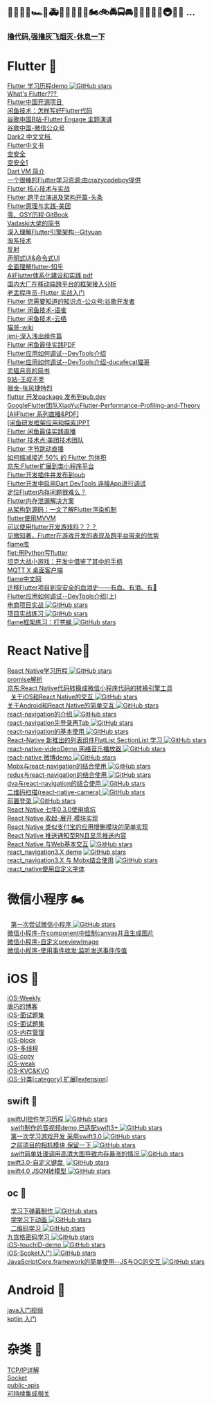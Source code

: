 ##  🚗🚕🚙🚌🏎🚓🚑🚒🚐🚚🚛🚜🏍🚲🚔🚍🚘🚖🚠🚋🚄🚂🚇🚉🚁 ...
###     [ 撸代码,强撸灰飞烟灭-休息一下 ]( https://github.com/pheromone/mobile-learn/blob/master/just_relax.md )    <br/>
  
# Flutter 🚗
   [ Flutter 学习历程demo ]( https://github.com/pheromone/Flutter_learn_demo )  [![GitHub stars](https://img.shields.io/github/stars/pheromone/Flutter_learn_demo.svg?style=social&label=Stars)](https://github.com/pheromone/Flutter_learn_demo) <br/>
   [ What's Flutter??? ]( https://zhuanlan.zhihu.com/p/52666477 )    <br/>
   [ Flutter中国开源项目 ]( https://github.com/flutterchina )    <br/>
   [ 闲鱼技术：怎样写好Flutter代码 ](https://mp.weixin.qq.com/s/Xsp4pdxqdyGovXQmXcKk7A )    <br/>
   [ 谷歌中国B站-Flutter Engage 主题演讲 ]( https://www.bilibili.com/medialist/play/ml1195151358/BV125411N7AU )    <br/>
   [ 谷歌中国-微信公众号 ]( https://mp.weixin.qq.com/s/lc58-tWSJlkRvT6veL17KQ )    <br/>
   [ Dark2 中文文档 ]( https://www.kancloud.cn/marswill/dark2_document )    <br/>
   [ Flutter中文书 ]( https://book.flutterchina.club/ )    <br/>
   [ 空安全 ](https://dart.cn/null-safety )    <br/>
   [ 空安全1 ](https://liujunmin.com/flutter/null_safety.html )    <br/>
   [ Dart VM 简介 ]( https://annatarhe.github.io/2019/01/31/introduction-to-dart-vm.html )    <br/>
   [ 一个很棒的Flutter学习资源:由crazycodeboy提供 ](  https://github.com/crazycodeboy/awesome-flutter-cn#%E7%BB%84%E4%BB%B6  )    <br/>
   [ Flutter 核心技术与实战 ](    https://www.kancloud.cn/alex_wsc/flutter_demo/1559549 )    <br/>
   [ Flutter 跨平台演进及架构开篇-头条 ]( http://gityuan.com/flutter/ )    <br/>
   [ Flutter原理与实践-美团 ]( https://tech.meituan.com/2018/08/09/waimai-flutter-practice.html )    <br/>
   [ 零、GSY历程·GitBook ]( https://guoshuyu.cn/home/wx/Flutter-0.html )    <br/>
   [ Vadaski大佬的简书 ]( https://www.jianshu.com/u/f0cd06a06592 )    <br/>
   [ 深入理解Flutter引擎架构--Gityuan ]( https://xiaozhuanlan.com/gityuan_flutter )    <br/>
   [ 淘系技术 ]( https://blog.csdn.net/Taobaojishu )    <br/>
   [ 反射 ]( https://github.com/pheromone/mobile-learn/blob/master/%E5%8F%8D%E5%B0%84.md )    <br/>
   [ 声明式UI&命令式UI ](https://github.com/pheromone/mobile-learn/blob/master/%E5%A3%B0%E6%98%8E%E5%BC%8FUI%26%E5%91%BD%E4%BB%A4%E5%BC%8FUI.md )    <br/>
   [ 全面理解flutter-知乎 ]( https://zhuanlan.zhihu.com/p/106221577 )    <br/>
   [ AliFlutter体系化建设和实践 pdf ]( https://files.flutter-io.cn/events/gdd2018/Profiling_your_Flutter_Apps.pdf )    <br/>
   [ 国内大厂在移动端跨平台的框架接入分析 ](  https://juejin.im/post/5ed45cf2e51d457858775d01 )    <br/>
   [ 老孟程序员-Flutter 实战入门]( http://laomengit.com/ )    <br/>
   [ Flutter 您需要知道的知识点-公众号:谷歌开发者 ]( https://mp.weixin.qq.com/s/4tdqptBIf4VHrjWmHeUKjA )    <br/>
   [ Flutter 闲鱼技术-语雀 ](  https://www.yuque.com/xytech/flutter )    <br/>
   [ Flutter 闲鱼技术-云栖 ](  https://yq.aliyun.com/users/rtcqgnmjifzda )    <br/>
   [ 猫哥-wiki ]( https://wiki.ducafecat.tech/  )    <br/>
   [ jimi-深入浅出组件篇 ]( https://www.liujunmin.com/categories/%E6%B7%B1%E5%85%A5%E6%B5%85%E5%87%BA%E7%BB%84%E4%BB%B6%E7%AF%87/  )    <br/>
   [ Flutter 闲鱼最佳实践PDF ]( http://c.tb.cn/I3.ZZpRl )    <br/>
   [ Flutter应用如何调试--DevTools介绍 ]( https://www.jianshu.com/p/7d8e5e0679f7 )    <br/>
   [ Flutter应用如何调试--DevTools介绍-ducafecat猫哥 ]( https://mp.weixin.qq.com/s/cehyz8-Qp-RFeGyqYRk0zw )    <br/>
   [ 恋猫月亮的简书 ]( https://www.jianshu.com/u/6e613846e1ea )    <br/>
   [ B站-王叔不秃 ]( https://space.bilibili.com/589533168 )    <br/>
   [ 掘金-张风捷特烈 ]( https://juejin.cn/user/149189281194766/columns)    <br/>
   [ flutter 开发package 发布到pub.dev ]( https://blog.csdn.net/ceoxiang/article/details/124799193 )    <br/>
   [  GoogleFlutter团队XiaoYu:Flutter-Performance-Profiling-and-Theory ]( https://files.flutter-io.cn/events/gdd2018/Profiling_your_Flutter_Apps.pdf  )    <br/>
   [[AliFlutter 系列直播&PDF] ]( https://github.com/pheromone/mobile-learn/blob/master/Flutter/AliFlutter%E7%9B%B4%E6%92%AD.md)    <br/>
   [[闲鱼研发框架应用和探索]PPT ]( https://files.alicdn.com/tpsservice/2a6760dd0ffb62678d0bde1e76d0b1f8.pdf )    <br/>
   [ Flutter 闲鱼最佳实践直播 ](  
https://appycyfaqcq1951.h5.xiaoeknow.com/content_page/eyJ0eXBlIjoiMiIsInJlc291cmNlX3R5cGUiOjQsInJlc291cmNlX2lkIjoibF81ZGE0M2VlODc1NjQ1X1FHTGlaS1J4IiwiYXBwX2lkIjoiYXBweWNZRmFxY3ExOTUxIiwicHJvZHVjdF9pZCI6IiIsInNoYXJlX3VzZXJfaWQiOiJ1XzVkYTZhYTJkZTc4YjFfUzFLSVFTYlBmTyIsInNoYXJlX3R5cGUiOjEwMCwic2NlbmUiOiLliIbkuqsifQ== )    <br/>
   [ Flutter 技术点:美团技术团队 ]( https://mp.weixin.qq.com/s/cJjKZCqc8UuzvEtxK1BJCw?t=1547530259566&scene=25#wechat_redirect )    <br/>
   [ Flutter 字节跳动直播 ](    https://mp.weixin.qq.com/s/UrWxYgchb-F3AqqzGrYWew  )    <br/>
   [ 如何缩减接近 50% 的 Flutter 包体积 ]( https://mp.weixin.qq.com/s/Ls3cDcqjlyOX80PXUO0wRw  )    <br/>
   [ 京东:Flutter扩展到类小程序平台 ]( https://github.com/areslabs/flutter_mp/ )    <br/>
   [ Flutter开发插件并发布到pub ]( https://www.jianshu.com/p/f1ed21dc2e30 )    <br/>
   [ Flutter开发中启用Dart DevTools 连接App进行调试 ]( https://blog.csdn.net/u013560890/article/details/97144248 )    <br/>
   [ 定位Flutter内存问题很难么？ ]( https://mp.weixin.qq.com/s/g5MJSvlCH3GcP0DLaRcRiQ )    <br/>
   [ Flutter内存泄漏解决方案 ]( https://mp.weixin.qq.com/s/ck9CAkUGvmBbtE132vmOsw )    <br/>
   [ 从架构到源码：一文了解Flutter渲染机制 ]( https://mp.weixin.qq.com/s/wpU2APDdJdjMYkj5Kz2lTw )    <br/>
   [ flutter使用MVVM ](    https://www.examplecode.cn/2020/05/09/flutter-provider-mvvm/ )    <br/>
   [ 可以使用flutter开发游戏吗？？？ ]( https://www.bugcatt.com/archives/4 )    <br/>
   [ 见微知著，Flutter在游戏开发的表现及跨平台带来的优势 ]( https://juejin.im/post/6856681993418211336 )    <br/>
   [ flame库 ](    https://github.com/flame-engine/flame )    <br/>
   [ flet:用Python写flutter ](    https://github.com/flet-dev/flet )    <br/>
   [ 坦克大战小游戏：开发中借鉴了其中的手柄 ](   https://github.com/bladeofgod/tank_combat )    <br/>
   [ MQTT X 桌面客户端 ](   https://mqttx.app/zh )    <br/>
   [ flame中文网 ](   https://www.flame-cn.com/ )    <br/>
   [ 迁移Flutter项目到空安全的血泪史——有血、有泪、有💩 ](   http://www.debuggerx.com/2021/03/07/migrate-flutter-project-to-null-safety/#%E5%96%84%E7%94%A8-IDE-%E6%8F%90%E7%A4%BA%E5%8A%9F%E8%83%BD%E5%8F%8A%E8%87%AA%E5%8A%A8%E4%BF%AE%E6%AD%A3%E5%8A%9F%E8%83%BD-%E9%80%90%E4%B8%AA%E4%BF%AE%E5%A4%8D%E6%89%80%E6%9C%89%E9%97%AE%E9%A2%98 )    <br/>
   [ Flutter应用如何调试--DevTools介绍(上) ](   https://www.jianshu.com/p/7d8e5e0679f7 )    <br/>
   [ 电商项目实战 ]( https://github.com/pheromone/flutter_shop ) [![GitHub stars](https://img.shields.io/github/stars/pheromone/flutter_shop.svg?style=social&label=Stars)](https://github.com/pheromone/flutter_shop)   <br/>
   [ 项目实战练习 ]( https://github.com/pheromone/flutter_video_audio_news )  [![GitHub stars](https://img.shields.io/github/stars/pheromone/flutter_video_audio_news.svg?style=social&label=Stars)](https://github.com/pheromone/flutter_video_audio_news)  
   [ flame框架练习：打苍蝇 ]( https://github.com/pheromone/langaw ) [![GitHub stars](https://img.shields.io/github/stars/pheromone/langaw.svg?style=social&label=Stars)](https://github.com/pheromone/langaw)   <br/>
   

# React Native🚈
   [ React Native学习历程 ]( https://github.com/pheromone/React-Native-study )  [![GitHub stars](https://img.shields.io/github/stars/pheromone/React-Native-study.svg?style=social&label=Stars)](https://github.com/pheromone/React-Native-study)  <br/>
   [ promise解析  ]( https://github.com/pheromone/mobile-learn/blob/master/React%20Native/promise%E8%A7%A3%E6%9E%90.md )    <br/>
   [ 京东:React Native代码转换成微信小程序代码的转换引擎工具  ]( https://github.com/areslabs/alita )    <br/>
   [ 关于iOS和React Native的交互 ]( https://github.com/pheromone/IOS-native-and-React-native-interaction )  [![GitHub stars](https://img.shields.io/github/stars/pheromone/IOS-native-and-React-native-interaction.svg?style=social&label=Stars)](https://github.com/pheromone/IOS-native-and-React-native-interaction)    <br/>
   [ 关于Android和React Native的简单交互 ]( https://github.com/pheromone/androidrn )  [![GitHub stars](https://img.shields.io/github/stars/pheromone/androidrn.svg?style=social&label=Stars)](https://github.com/pheromone/androidrn)  <br/> 
   [ react-navigation的介绍 ]( https://github.com/pheromone/navigationDemo ) [![GitHub stars](https://img.shields.io/github/stars/pheromone/navigationDemo.svg?style=social&label=Stars)](https://github.com/pheromone/navigationDemo)    <br/> 
   [ react-navigation先登录再Tab ]( https://github.com/pheromone/loginRN/tree/master ) [![GitHub stars](https://img.shields.io/github/stars/pheromone/loginRN.svg?style=social&label=Stars)](https://github.com/pheromone/loginRN)      <br/> 
   [ react-navigation的基本使用 ]( https://github.com/pheromone/react-navigation-use ) [![GitHub stars](https://img.shields.io/github/stars/pheromone/react-navigation-use.svg?style=social&label=Stars)](https://github.com/pheromone/react-navigation-use)     <br/>
   [ React-Native 新推出的列表组件FlatList SectionList 学习 ]( https://github.com/pheromone/RN-FlatList-SectionList )  [![GitHub stars](https://img.shields.io/github/stars/pheromone/RN-FlatList-SectionList.svg?style=social&label=Stars)](https://github.com/pheromone/RN-FlatList-SectionList)   <br/> 
   [ react-native-videoDemo 网络音乐播放器 ]( https://github.com/pheromone/react-native-videoDemo ) [![GitHub stars](https://img.shields.io/github/stars/pheromone/react-native-videoDemo.svg?style=social&label=Stars)](https://github.com/pheromone/react-native-videoDemo)    <br/> 
   [ react-native 微博demo ]( https://github.com/pheromone/react_native_weibo )  [![GitHub stars](https://img.shields.io/github/stars/pheromone/react_native_weibo.svg?style=social&label=Stars)](https://github.com/pheromone/react_native_weibo)   <br/> 
   [ Mobx与react-navigation的结合使用 ]( https://github.com/pheromone/mobx_reactNavigation_demo )   [![GitHub stars](https://img.shields.io/github/stars/pheromone/mobx_reactNavigation_demo?style=social&label=Stars)](https://github.com/pheromone/mobx_reactNavigation_demo)  <br/> 
   [ redux与react-navigation的结合使用 ]( https://github.com/pheromone/RN_nav )  [![GitHub stars](https://img.shields.io/github/stars/pheromone/RN_nav?style=social&label=Stars)](https://github.com/pheromone/RN_nav)   <br/> 
   [ dva与react-navigation的结合使用 ]( https://github.com/pheromone/rn_dva ) [![GitHub stars](https://img.shields.io/github/stars/pheromone/rn_dva?style=social&label=Stars)](https://github.com/pheromone/rn_dva)     <br/> 
   [ 二维码扫描(react-native-camera) ]( https://github.com/pheromone/scanDemo )  [![GitHub stars](https://img.shields.io/github/stars/pheromone/scanDemo?style=social&label=Stars)](https://github.com/pheromone/scanDemo)    <br/>
   [ 前置登录 ]( https://github.com/pheromone/lead_the_login/tree/master ) [![GitHub stars](https://img.shields.io/github/stars/pheromone/lead_the_login?style=social&label=Stars)](https://github.com/pheromone/lead_the_login/)   <br/> 
   [ React Native 七牛0.3.0使用填坑  ]( https://github.com/pheromone/qiniuDemo )    <br/> 
   [ React Native 收起-展开 模块实现  ]( https://github.com/pheromone/suoyisuo )    <br/> 
   [ React Native 类似支付宝的应用增删模块的简单实现  ]( https://github.com/pheromone/editItem_RN )    <br/>
 [ React Native 推送通知至RN且显示推送内容](https://zhoushaoting.com/2018/09/08/%E7%A7%BB%E5%8A%A8%E7%AB%AF%E5%AD%A6%E4%B9%A0/React-Native%E6%8E%A8%E9%80%81%E9%80%9A%E7%9F%A5%E8%87%B3RN%E4%B8%94%E6%98%BE%E7%A4%BA%E6%8E%A8%E9%80%81%E5%86%85%E5%AE%B9/)    <br/>
  [ React Native 与Web基本交互](https://github.com/pheromone/webRN/tree/master)  [![GitHub stars](https://img.shields.io/github/stars/pheromone/webRN?style=social&label=Stars)](https://github.com/pheromone/webRN)    <br/>
  [react_navigation3.X demo](https://github.com/pheromone/react_navigation3.x_demo) [![GitHub stars](https://img.shields.io/github/stars/pheromone/react_navigation3.x_demo?style=social&label=Stars)](https://github.com/pheromone/react_navigation3.x_demo)    <br/>
  [react_navigation3.X 与 Mobx结合使用](https://github.com/pheromone/mobxRN)   [![GitHub stars](https://img.shields.io/github/stars/pheromone/mobxRN?style=social&label=Stars)](https://github.com/pheromone/mobxRN)   <br/>
  [react_native使用自定义字体]( https://github.com/pheromone/customFont_RN )    <br/>

# 微信小程序 🏍
   [ 第一次尝试微信小程序 ]( https://github.com/pheromone/FirstWeChatSmall )  [![GitHub stars](https://img.shields.io/github/stars/pheromone/FirstWeChatSmall?style=social&label=Stars)](https://github.com/pheromone/FirstWeChatSmall)    <br/>
   [ 微信小程序-在component中绘制canvas并且生成图片 ](    https://github.com/pheromone/mobile-learn/tree/master/%E5%BE%AE%E4%BF%A1%E5%B0%8F%E7%A8%8B%E5%BA%8F/mini-canvas )    <br/>
   [ 微信小程序-自定义previewImage ](   https://github.com/pheromone/mobile-learn/tree/master/%E5%BE%AE%E4%BF%A1%E5%B0%8F%E7%A8%8B%E5%BA%8F/mini_custom_previewImage  )    <br/>
   [ 微信小程序-使用事件收发:监听发送事件传值 ](   https://github.com/pheromone/mobile-learn/tree/master/%E5%BE%AE%E4%BF%A1%E5%B0%8F%E7%A8%8B%E5%BA%8F/mini_event  )    <br/>

# iOS 🚋
   [ iOS-Weekly ]( https://github.com/SwiftOldDriver/iOS-Weekly )    <br/>
   [ 唐巧的博客 ]( https://blog.devtang.com/ )    <br/>
   [iOS-面试题集 ]( https://hit-alibaba.github.io/interview/ )    <br/>
   [iOS-面试题集 ]( https://www.jianshu.com/p/25324d04797d )    <br/>
   [iOS-内存管理 ]( https://github.com/pheromone/mobile-learn/blob/master/iOS/%E5%86%85%E5%AD%98%E7%AE%A1%E7%90%86.md )    <br/>
   [iOS-block ]( https://github.com/pheromone/mobile-learn/blob/master/iOS/block.md )    <br/>
   [iOS-多线程 ]( https://github.com/pheromone/mobile-learn/blob/master/iOS/iOS-%E5%A4%9A%E7%BA%BF%E7%A8%8B.md )    <br/>
   [iOS-copy ](  https://github.com/pheromone/mobile-learn/blob/master/iOS/copy.md )    <br/>
   [iOS-weak ](  https://github.com/pheromone/mobile-learn/blob/master/iOS/weak.md )    <br/>
   [iOS-KVC&KVO ](   https://github.com/pheromone/mobile-learn/blob/master/iOS/KVC&KVO.md )    <br/>
   [iOS-分类[category] 扩展[extension] ]( https://github.com/pheromone/mobile-learn/blob/master/iOS/%E5%88%86%E7%B1%BB&%E6%89%A9%E5%B1%95.md )    <br/>



## swift 🚙
   [ swiftUI控件学习历程 ]( https://github.com/pheromone/swift_study )   [![GitHub stars](https://img.shields.io/github/stars/pheromone/swift_study?style=social&label=Stars)](https://github.com/pheromone/swift_study)    <br/>
   [ swift制作的音视频demo,已适配swift3+ ]( https://github.com/pheromone/swift-video-audio )  [![GitHub stars](https://img.shields.io/github/stars/pheromone/swift-video-audio?style=social&label=Stars)](https://github.com/pheromone/swift-video-audio)    <br/>
   [ 第一次学习游戏开发 采用swift3.0 ]( https://github.com/pheromone/Flappy-Bird )  [![GitHub stars](https://img.shields.io/github/stars/pheromone/Flappy-Bird?style=social&label=Stars)](https://github.com/pheromone/Flappy-Bird)    <br/>
   [ 之前项目的相机模块,保留一下 ]( https://github.com/pheromone/swift_custom_camera ) [![GitHub stars](https://img.shields.io/github/stars/pheromone/swift_custom_camera?style=social&label=Stars)](https://github.com/pheromone/swift_custom_camera)     <br/>
   [ swift简单处理调用高清大图导致内存暴涨的情况 ]( https://github.com/pheromone/swift-imagePicker-memory ) [![GitHub stars](https://img.shields.io/github/stars/pheromone/swift-imagePicker-memory?style=social&label=Stars)](https://github.com/pheromone/swift-imagePicker-memory)     <br/>
   [ swift3.0-自定义键盘  ]( https://github.com/pheromone/swift3.0-emojiKeyboard )  [![GitHub stars](https://img.shields.io/github/stars/pheromone/swift3.0-emojiKeyboard?style=social&label=Stars)](https://github.com/pheromone/swift3.0-emojiKeyboard)   <br/>
   [ swift4.0 JSON转模型  ]( https://github.com/pheromone/swift_study )  [![GitHub stars](https://img.shields.io/github/stars/pheromone/swift_study?style=social&label=Stars)](https://github.com/pheromone/swift_study)   <br/>


## oc 🚚
   [ 学习下弹幕制作 ]( https://github.com/pheromone/danMu )  [![GitHub stars](https://img.shields.io/github/stars/pheromone/danMu?style=social&label=Stars)](https://github.com/pheromone/danMu)    <br/>
   [ 学学习下动画 ]( https://github.com/pheromone/iOSAnimationLearn ) [![GitHub stars](https://img.shields.io/github/stars/pheromone/iOSAnimationLearn?style=social&label=Stars)](https://github.com/pheromone/iOSAnimationLearn)    <br/>
   [ 二维码学习 ]( https://github.com/pheromone/QRcode ) [![GitHub stars](https://img.shields.io/github/stars/pheromone/QRcode?style=social&label=Stars)](https://github.com/pheromone/QRcode)    <br/>
   [ 九宫格密码学习 ]( https://github.com/pheromone/iOS-nineLock )  [![GitHub stars](https://img.shields.io/github/stars/pheromone/iOS-nineLock?style=social&label=Stars)](https://github.com/pheromone/iOS-nineLock)    <br/>
   [ iOS-touchID-demo ]( https://github.com/pheromone/iOS-touchID-demo )  [![GitHub stars](https://img.shields.io/github/stars/pheromone/iOS-touchID-demo?style=social&label=Stars)](https://github.com/pheromone/iOS-touchID-demo)  <br/>
   [ iOS-Scoket入门 ]( https://github.com/pheromone/iOS-Scoket- )   [![GitHub stars](https://img.shields.io/github/stars/pheromone/iOS-Scoket-?style=social&label=Stars)](https://github.com/pheromone/iOS-Scoket-)   <br/>
   [ JavaScriptCore.framework的简单使用--JS与OC的交互 ]( https://github.com/pheromone/JavaScriptCore_demo ) [![GitHub stars](https://img.shields.io/github/stars/pheromone/JavaScriptCore_demo?style=social&label=Stars)](https://github.com/pheromone/JavaScriptCore_demo)    <br/>


 # Android 🚓	
   [ java入门视频 ]( http://www.maiziedu.com/course/android/ )    <br/>
   [ kotlin 入门]( https://lixiaojun.xin/static/courses/kotlin/#kotlin%E7%9A%84%E5%8E%86%E5%8F%B2 )    <br/>

 # 杂类 🚢
   
   [ TCP/IP详解 ]( http://www.52im.net/topic-tcpipvol1.html )    <br/>
   [ Socket ]( https://github.com/pheromone/mobile-learn/blob/master/Socket.md )    <br/>
   [ public-apis ]( https://github.com/public-apis/public-apis )    <br/>
   [ 可持续集成相关 ]( https://github.com/pheromone/mobile-learn/blob/master/%E5%8F%AF%E6%8C%81%E7%BB%AD%E9%9B%86%E6%88%90%E7%9B%B8%E5%85%B3%E7%AF%87.md )    <br/>



